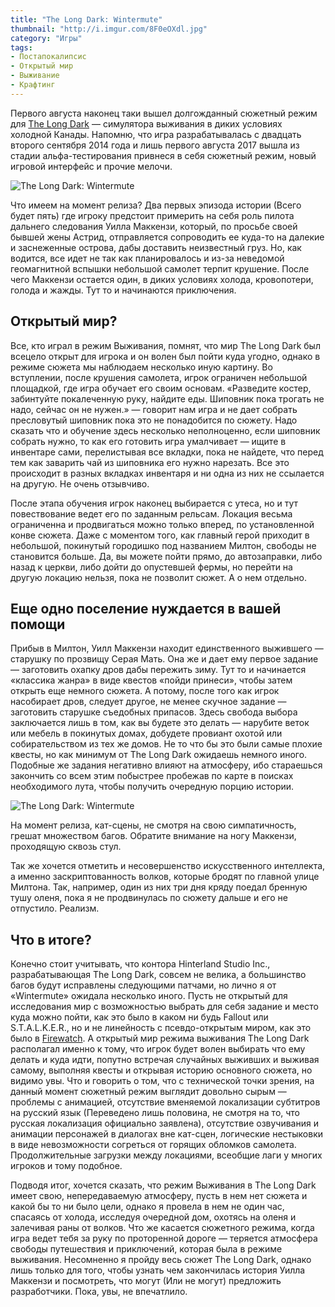 ```yaml
---
title: "The Long Dark: Wintermute"
thumbnail: "http://i.imgur.com/8F0eOXdl.jpg"
category: "Игры"
tags:
- Постапокалипсис
- Открытый мир
- Выживание
- Крафтинг
---
```


Первого августа наконец таки вышел долгожданный сюжетный режим для [The Long Dark]({{site.baseurl}}/blog/the-long-dark-v-dikih-usloviyah/) — симулятора выживания в диких условиях холодной Канады. Напомню, что игра разрабатывалась с двадцать второго сентября 2014 года и лишь первого августа 2017 вышла из стадии альфа-тестирования привнеся в себя сюжетный режим, новый игровой интерфейс и прочие мелочи.

![The Long Dark: Wintermute](http://i.imgur.com/8F0eOXd.jpg)

Что имеем на момент релиза? Два первых эпизода истории (Всего будет пять) где игроку предстоит примерить на себя роль пилота дальнего следования Уилла Маккензи, который, по просьбе своей бывшей жены Астрид, отправляется сопроводить ее куда-то на далекие и заснеженные острова, дабы доставить неизвестный груз. Но, как водится, все идет не так как планировалось и из-за неведомой геомагнитной вспышки небольшой самолет терпит крушение. После чего Маккензи остается один, в диких условиях холода, кровопотери, голода и жажды. Тут то и начинаются приключения.

## Открытый мир?

Все, кто играл в режим Выживания, помнят, что мир The Long Dark был всецело открыт для игрока и он волен был пойти куда угодно, однако в режиме сюжета мы наблюдаем несколько иную картину. Во вступлении, после крушения самолета, игрок ограничен небольшой площадкой, где игра обучает его своим основам. «Разведите костер, забинтуйте покалеченную руку, найдите еды. Шиповник пока трогать не надо, сейчас он не нужен.» — говорит нам игра и не дает собрать пресловутый шиповник пока это не понадобится по сюжету. Надо сказать что и обучение здесь несколько неполноценно, если шиповник собрать нужно, то как его готовить игра умалчивает — ищите в инвентаре сами, перелистывая все вкладки, пока не найдете, что перед тем как заварить чай из шиповника его нужно нарезать. Все это происходит в разных вкладках инвентаря и ни одна из них не ссылается на другую. Не очень отзывчиво.

После этапа обучения игрок наконец выбирается с утеса, но и тут повествование ведет его по заданным рельсам. Локация весьма ограниченна и продвигаться можно только вперед, по установленной конве сюжета. Даже с моментом того, как главный герой приходит в небольшой, покинутый городишко под названием Милтон, свободы не становится больше. Да, вы можете пойти прямо, до автозаправки, либо назад к церкви, либо дойти до опустевшей фермы, но перейти на другую локацию нельзя, пока не позволит сюжет. А о нем отдельно.

## Еще одно поселение нуждается в вашей помощи

Прибыв в Милтон, Уилл Маккензи находит единственного выжившего — старушку по прозвищу Серая Мать. Она же и дает ему первое задание — заготовить охапку дров дабы пережить зиму. Тут то и начинается «классика жанра» в виде квестов «пойди принеси», чтобы затем открыть еще немного сюжета. А потому, после того как игрок насобирает дров, следует другое, не менее скучное задание — заготовить старушке съедобных припасов. Здесь свобода выбора заключается лишь в том, как вы будете это делать — нарубите веток или мебель в покинутых домах, добудете провиант охотой или собирательством из тех же домов. Не то что бы это были самые плохие квесты, но как минимум от The Long Dark ожидаешь немного иного. Подобные же задания негативно влияют на атмосферу, ибо стараешься закончить со всем этим побыстрее пробежав по карте в поисках необходимого лута, чтобы получить очередную порцию истории.

![The Long Dark: Wintermute](http://i.imgur.com/t8p43zc.jpg)

<p caption>На момент релиза, кат-сцены, не смотря на свою симпатичность, грешат множеством багов. Обратите внимание на ногу Маккензи, проходящую сквозь стул.</p>

Так же хочется отметить и несовершенство искусственного интеллекта, а именно заскриптованность волков, которые бродят по главной улице Милтона. Так, например, один из них три дня кряду поедал бренную тушу оленя, пока я не продвинулась по сюжету дальше и его не отпустило. Реализм.

## Что в итоге?

Конечно стоит учитывать, что контора Hinterland Studio Inc., разрабатывающая The Long Dark, совсем не велика, а большинство багов будут исправлены следующими патчами, но лично я от «Wintermute» ожидала несколько иного. Пусть не открытый для исследования мир с возможностью выбрать для себя задание и место куда можно пойти, как это было в каком ни будь Fallout или S.T.A.L.K.E.R., но и не линейность с псевдо-открытым миром, как это было в [Firewatch]({{site.baseurl}}/blog/all/firewatch/). А открытый мир режима выживания The Long Dark располагал именно к тому, что игрок будет волен выбирать что ему делать и куда идти, попутно встречая случайных выживших и выживая самому, выполняя квесты и открывая историю основного сюжета, но видимо увы. Что и говорить о том, что с технической точки зрения, на данный момент сюжетный режим выглядит довольно сырым — проблемы с анимацией, отсутствие вменяемой локализации субтитров на русский язык (Переведено лишь половина, не смотря на то, что русская локализация официально заявлена), отсутствие озвучивания и анимации персонажей в диалогах вне кат-сцен, логические нестыковки в виде невозможности согреться от горящих обломков самолета. Продолжительные загрузки между локациями, всеобщие лаги у многих игроков и тому подобное.

Подводя итог, хочется сказать, что режим Выживания в The Long Dark имеет свою, непередаваемую атмосферу, пусть в нем нет сюжета и какой бы то ни было цели, однако я провела в нем не один час, спасаясь от холода, исследуя очередной дом, охотясь на оленя и залечивая раны от волков. Что же касается сюжетного режима, когда игра ведет тебя за руку по проторенной дороге — теряется атмосфера свободы путешествия и приключений, которая была в режиме выживания. Несомненно я пройду весь сюжет The Long Dark, однако лишь только для того, чтобы узнать чем закончилась история Уилла Маккензи и посмотреть, что могут (Или не могут) предложить разработчики. Пока, увы, не впечатлило.